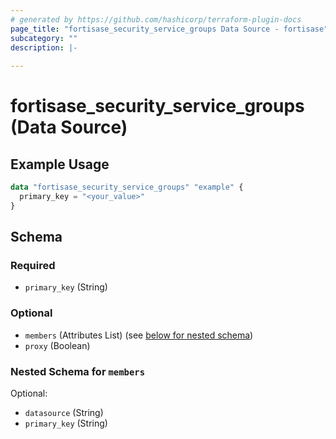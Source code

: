 ```yaml
---
# generated by https://github.com/hashicorp/terraform-plugin-docs
page_title: "fortisase_security_service_groups Data Source - fortisase"
subcategory: ""
description: |-
  
---
```


# fortisase_security_service_groups (Data Source)



## Example Usage

```terraform
data "fortisase_security_service_groups" "example" {
  primary_key = "<your_value>"
}
```

<!-- schema generated by tfplugindocs -->
## Schema

### Required

- `primary_key` (String)

### Optional

- `members` (Attributes List) (see [below for nested schema](#nestedatt--members))
- `proxy` (Boolean)

<a id="nestedatt--members"></a>
### Nested Schema for `members`

Optional:

- `datasource` (String)
- `primary_key` (String)
